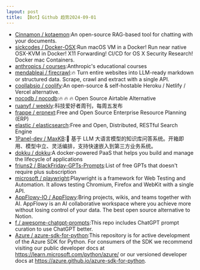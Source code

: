 ```yaml
---
layout: post
title: 【Bot】Github 趋势2024-09-01
---
```


* [Cinnamon / kotaemon](https://github.com/Cinnamon/kotaemon):An open-source RAG-based tool for chatting with your documents.
* [sickcodes / Docker-OSX](https://github.com/sickcodes/Docker-OSX):Run macOS VM in a Docker! Run near native OSX-KVM in Docker! X11 Forwarding! CI/CD for OS X Security Research! Docker mac Containers.
* [anthropics / courses](https://github.com/anthropics/courses):Anthropic's educational courses
* [mendableai / firecrawl](https://github.com/mendableai/firecrawl):🔥 Turn entire websites into LLM-ready markdown or structured data. Scrape, crawl and extract with a single API.
* [coollabsio / coolify](https://github.com/coollabsio/coolify):An open-source & self-hostable Heroku / Netlify / Vercel alternative.
* [nocodb / nocodb](https://github.com/nocodb/nocodb):🔥 🔥 🔥 Open Source Airtable Alternative
* [ruanyf / weekly](https://github.com/ruanyf/weekly):科技爱好者周刊，每周五发布
* [frappe / erpnext](https://github.com/frappe/erpnext):Free and Open Source Enterprise Resource Planning (ERP)
* [elastic / elasticsearch](https://github.com/elastic/elasticsearch):Free and Open, Distributed, RESTful Search Engine
* [1Panel-dev / MaxKB](https://github.com/1Panel-dev/MaxKB):🚀 基于 LLM 大语言模型的知识库问答系统。开箱即用、模型中立、灵活编排，支持快速嵌入到第三方业务系统。
* [dokku / dokku](https://github.com/dokku/dokku):A docker-powered PaaS that helps you build and manage the lifecycle of applications
* [friuns2 / BlackFriday-GPTs-Prompts](https://github.com/friuns2/BlackFriday-GPTs-Prompts):List of free GPTs that doesn't require plus subscription
* [microsoft / playwright](https://github.com/microsoft/playwright):Playwright is a framework for Web Testing and Automation. It allows testing Chromium, Firefox and WebKit with a single API.
* [AppFlowy-IO / AppFlowy](https://github.com/AppFlowy-IO/AppFlowy):Bring projects, wikis, and teams together with AI. AppFlowy is an AI collaborative workspace where you achieve more without losing control of your data. The best open source alternative to Notion.
* [f / awesome-chatgpt-prompts](https://github.com/f/awesome-chatgpt-prompts):This repo includes ChatGPT prompt curation to use ChatGPT better.
* [Azure / azure-sdk-for-python](https://github.com/Azure/azure-sdk-for-python):This repository is for active development of the Azure SDK for Python. For consumers of the SDK we recommend visiting our public developer docs at https://learn.microsoft.com/python/azure/ or our versioned developer docs at https://azure.github.io/azure-sdk-for-python.
